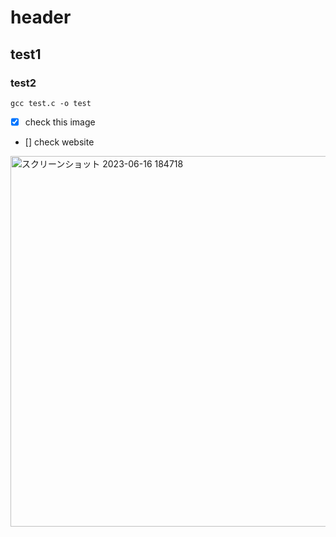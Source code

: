 # header
## test1
### test2
```
gcc test.c -o test
```
- [x] check this image
- [] check website
<img width="593" alt="スクリーンショット 2023-06-16 184718" src="https://github.com/kiri0110/skills-communicate-using-markdown/assets/122340397/48e8d365-5acf-41e0-a6f5-3155f52213ad">
